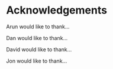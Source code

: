 # Acknowledgements

Arun would like to thank...

Dan would like to thank...

David would like to thank...

Jon would like to thank...
